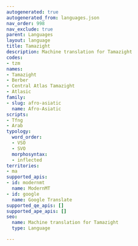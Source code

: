 ```yaml
---
autogenerated: true
autogenerated_from: languages.json
nav_order: 998
nav_exclude: true
parent: Languages
layout: language
title: Tamazight
description: Machine translation for Tamazight
codes:
- tzm
names:
- Tamazight
- Berber
- Central Atlas Tamazight
- Atlasic
family:
- slug: afro-asiatic
  name: Afro-Asiatic
scripts:
- Tfng
- Arab
typology:
  word_order:
  - VSO
  - SVO
  morphosyntax:
  - inflected
territories:
- ma
supported_apis:
- id: modernmt
  name: ModernMT
- id: google
  name: Google Translate
supported_qe_apis: []
supported_ape_apis: []
seo:
  name: Machine translation for Tamazight
  type: Language

---
```


